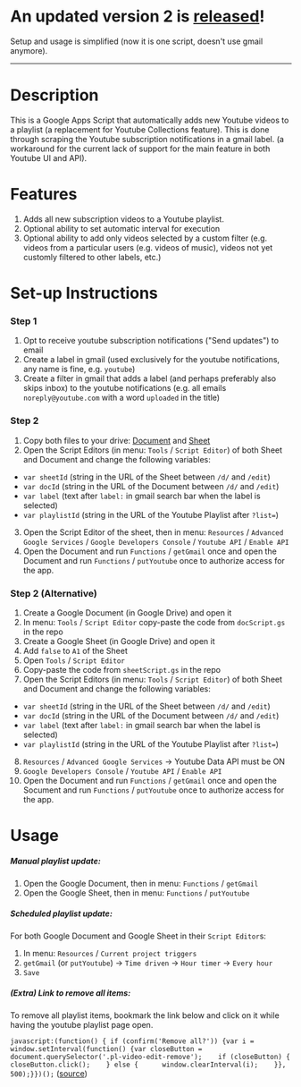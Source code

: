 # An updated version 2 is [released](https://github.com/Elijas/auto-youtube-subscription-playlist-2)!
Setup and usage is simplified (now it is one script, doesn't use gmail anymore).

---

# Description
This is a Google Apps Script that automatically adds new Youtube videos to a playlist (a replacement for Youtube Collections feature). This is done through scraping the Youtube subscription notifications in a gmail label. (a workaround for the current lack of support for the main feature in both Youtube UI and API).

# Features
1. Adds all new subscription videos to a Youtube playlist.
2. Optional ability to set automatic interval for execution
3. Optional ability to add only videos selected by a custom filter (e.g. videos from a particular users (e.g. videos of music), videos not yet customly filtered to other labels, etc.)

# Set-up Instructions
### Step 1

1. Opt to receive youtube subscription notifications ("Send updates") to email
2. Create a label in gmail (used exclusively for the youtube notifications, any name is fine, e.g. `youtube`)
3. Create a filter in gmail that adds a label (and perhaps preferably also skips inbox) to the youtube notifications (e.g. all emails `noreply@youtube.com` with a word `uploaded` in the title)

### Step 2
1. Copy both files to your drive: [Document](https://docs.google.com/document/d/12O-p7f6b1lyRlsSKMVEo69wztinsrPBG_s3TRt9rs2Q/copy) and [Sheet](https://docs.google.com/spreadsheets/d/15kvJ-7ERa3iEc5XbYyZ2F6EeOO_i5kduxhHCIBrYSB8/copy)
2. Open the Script Editors (in menu: `Tools` / `Script Editor`) of both Sheet and Document and change the following variables: 
  - `var sheetId` (string in the URL of the Sheet between `/d/` and `/edit`)
  - `var docId` (string in the URL of the Document between `/d/` and `/edit`)
  - `var label` (text after `label:` in gmail search bar when the label is selected)
  - `var playlistId` (string in the URL of the Youtube Playlist after `?list=`)
3. Open the Script Editor of the sheet, then in menu: `Resources` / `Advanced Google Services` / `Google Developers Console` / `Youtube API` / `Enable API`
4. Open the Document and run `Functions` / `getGmail` once and open the Document and run `Functions` / `putYoutube` once to authorize access for the app.

### Step 2 (Alternative)

1. Create a Google Document (in Google Drive) and open it
2. In menu: `Tools` / `Script Editor` copy-paste the code from `docScript.gs` in the repo
3. Create a Google Sheet (in Google Drive) and open it
4. Add `false` to `A1` of the Sheet
5. Open `Tools` / `Script Editor`
6. Copy-paste the code from `sheetScript.gs` in the repo
7. Open the Script Editors (in menu: `Tools` / `Script Editor`) of both Sheet and Document and change the following variables: 
  - `var sheetId` (string in the URL of the Sheet between `/d/` and `/edit`)
  - `var docId` (string in the URL of the Document between `/d/` and `/edit`)
  - `var label` (text after `label:` in gmail search bar when the label is selected)
  - `var playlistId` (string in the URL of the Youtube Playlist after `?list=`)
8. `Resources` / `Advanced Google Services` -> Youtube Data API must be ON
9. `Google Developers Console` / `Youtube API` / `Enable API`
10. Open the Document and run `Functions` / `getGmail` once and open the Socument and run `Functions` / `putYoutube` once to authorize access for the app.

# Usage

##### Manual playlist update:

1. Open the Google Document, then in menu: `Functions` / `getGmail`
2. Open the Google Sheet, then in menu: `Functions` / `putYoutube`

##### Scheduled playlist update:

For both Google Document and Google Sheet in their `Script Editor`s:

1. In menu: `Resources` / `Current project triggers`
2. `getGmail` (or `putYoutube`) -> `Time driven` -> `Hour timer` -> `Every hour`
3. `Save`

##### (Extra) Link to remove all items:

To remove all playlist items, bookmark the link below and click on it while having the youtube playlist page open.

`javascript:(function() { if (confirm('Remove all?')) {var i = window.setInterval(function() {var closeButton = document.querySelector('.pl-video-edit-remove');    if (closeButton) {      closeButton.click();    } else {      window.clearInterval(i);    }}, 500);}})();` ([source](https://gist.github.com/timothyarmstrong/10501804))
